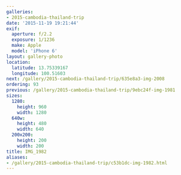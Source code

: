 ```yaml
---
galleries:
- 2015-cambodia-thailand-trip
date: '2015-11-19 19:21:44'
exif:
  aperture: f/2.2
  exposure: 1/1236
  make: Apple
  model: 'iPhone 6'
layout: gallery-photo
location:
  latitude: 13.75339167
  longitude: 100.51603
next: /gallery/2015-cambodia-thailand-trip/635e8a3-img-2008
ordering: 93
previous: /gallery/2015-cambodia-thailand-trip/9ebc24f-img-1981
sizes:
  1280:
    height: 960
    width: 1280
  640w:
    height: 480
    width: 640
  200x200:
    height: 200
    width: 200
title: IMG_1982
aliases:
- /gallery/2015-cambodia-thailand-trip/c53b1dc-img-1982.html
---
```

